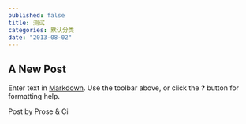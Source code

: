 ```yaml
---
published: false
title: 测试
categories: 默认分类
date: "2013-08-02"
---
```


## A New Post

Enter text in [Markdown](http://daringfireball.net/projects/markdown/). Use the toolbar above, or click the **?** button for formatting help.

Post by Prose & Ci